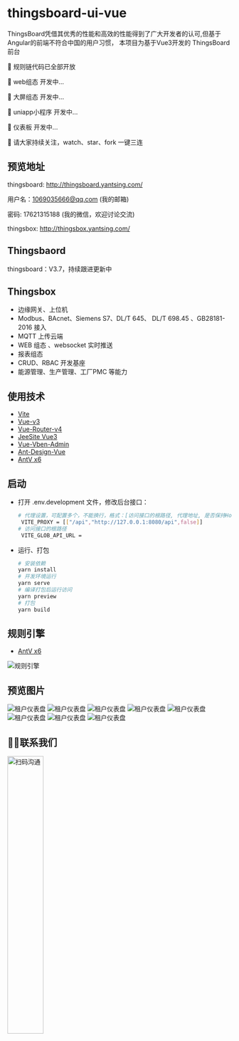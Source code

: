# thingsboard-ui-vue


ThingsBoard凭借其优秀的性能和高效的性能得到了广大开发者的认可,但基于Angular的前端不符合中国的用户习惯， 本项目为基于Vue3开发的 ThingsBoard 前台

📌 规则链代码已全部开放

📌 web组态 开发中...

📌 大屏组态 开发中...

📌 uniapp小程序 开发中...

📌 仪表板 开发中...


  

🎉 请大家持续关注，watch、star、fork 一键三连

## 预览地址
  thingsboard:   http://thingsboard.yantsing.com/
   
   用户名：1069035666@qq.com (我的邮箱)

   密码: 17621315188 (我的微信，欢迎讨论交流)

  thingsbox:  http://thingsbox.yantsing.com/

## Thingsbaord
 
   thingsboard：V3.7，持续跟进更新中

## Thingsbox
 
   -  边缘网关、上位机
   -  Modbus、BAcnet、Siemens S7、DL/T 645、 DL/T 698.45 、GB28181-2016 接入
   -  MQTT 上传云端
   -  WEB 组态 、websocket 实时推送
   -  报表组态
   -  CRUD、RBAC 开发基座
   -  能源管理、生产管理、工厂PMC 等能力


## 使用技术

- [Vite](https://vitejs.dev/) 
- [Vue-v3](https://cn.vuejs.org/) 
- [Vue-Router-v4](https://next.router.vuejs.org/) 
- [JeeSite Vue3](https://gitee.com/thinkgem/jeesite-vue/)
- [Vue-Vben-Admin](https://jeesite.com/front/vben-admin/)
- [Ant-Design-Vue](https://antdv.com/components/overview-cn/)
- [AntV x6](https://x6.antv.antgroup.com/)
  
## 启动
- 打开 .env.development 文件，修改后台接口：
  ```bash
  # 代理设置，可配置多个，不能换行，格式：[访问接口的根路径, 代理地址, 是否保持Host头]
   VITE_PROXY = [["/api","http://127.0.0.1:8080/api",false]]
  # 访问接口的根路径
   VITE_GLOB_API_URL =
- 运行、打包
   ```bash
   # 安装依赖
   yarn install
   # 开发环境运行
   yarn serve
   # 编译打包后运行访问
   yarn preview
   # 打包
   yarn build
## 规则引擎
- [AntV x6](https://x6.antv.antgroup.com/)
  

![规则引擎](images/rule_chain_20240305160850.png)

## 预览图片

![租户仪表盘](images/%E5%BE%AE%E4%BF%A1%E5%9B%BE%E7%89%87_20240219165338.png)
![租户仪表盘](images/%E5%BE%AE%E4%BF%A1%E5%9B%BE%E7%89%87_20240219164906.png)
![租户仪表盘](images/%E5%BE%AE%E4%BF%A1%E5%9B%BE%E7%89%87_20240219164934.png)
![租户仪表盘](images/%E5%BE%AE%E4%BF%A1%E5%9B%BE%E7%89%87_20240219165036.png)
![租户仪表盘](images/%E5%BE%AE%E4%BF%A1%E5%9B%BE%E7%89%87_20240219165220.png)
![租户仪表盘](images/%E5%BE%AE%E4%BF%A1%E5%9B%BE%E7%89%87_20240219165220.png)
![租户仪表盘](images/%E5%BE%AE%E4%BF%A1%E5%9B%BE%E7%89%87_20240219165300.png)
![租户仪表盘](images/%E5%BE%AE%E4%BF%A1%E5%9B%BE%E7%89%87_20240219165313.png)

## 🙋‍♂️联系我们

<left class ='img'>
<img title="扫码沟通" src="./images/weixin.jpg" width=40%" />
</left>

